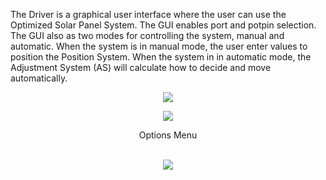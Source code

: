 The Driver is a graphical user interface where the user can use the Optimized Solar Panel System. The GUI enables port and potpin selection. The GUI also as two modes for controlling the system, manual and automatic. When the system is in manual mode, the user enter values to position the Position System. When the system in in automatic mode, the Adjustment System (AS) will calculate how to decide and move automatically. 

<p align="center">
  <img src="https://user-images.githubusercontent.com/44120038/73873277-e9f74c00-4816-11ea-8f0f-a90fb2f94896.png">
</p>

<p align="center">
  <img src="https://user-images.githubusercontent.com/44120038/73873278-ea8fe280-4816-11ea-9735-08564c1c0177.png">
</p>


<p align="center"> Options Menu <br></br></p>
<p align="center">
  <img src="https://user-images.githubusercontent.com/44120038/73873276-e9f74c00-4816-11ea-812f-a13cb7a7ad5c.png">
</p>
